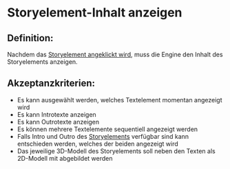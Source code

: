 # Storyelement-Inhalt anzeigen


## Definition:
Nachdem das [Storyelement angeklickt wird](EWE0039.md), muss die Engine den Inhalt des Storyelements anzeigen.


## Akzeptanzkriterien:
- Es kann ausgewählt werden, welches Textelement momentan angezeigt wird
- Es kann Introtexte anzeigen
- Es kann Outrotexte anzeigen
- Es können mehrere Textelemente sequentiell angezeigt werden
- Falls Intro und Outro des [Storyelements](Storyelement-GE.md) verfügbar sind kann entschieden werden, welches der beiden angezeigt wird
- Das jeweilige 3D-Modell des Storyelements soll neben den Texten als 2D-Modell mit abgebildet werden
